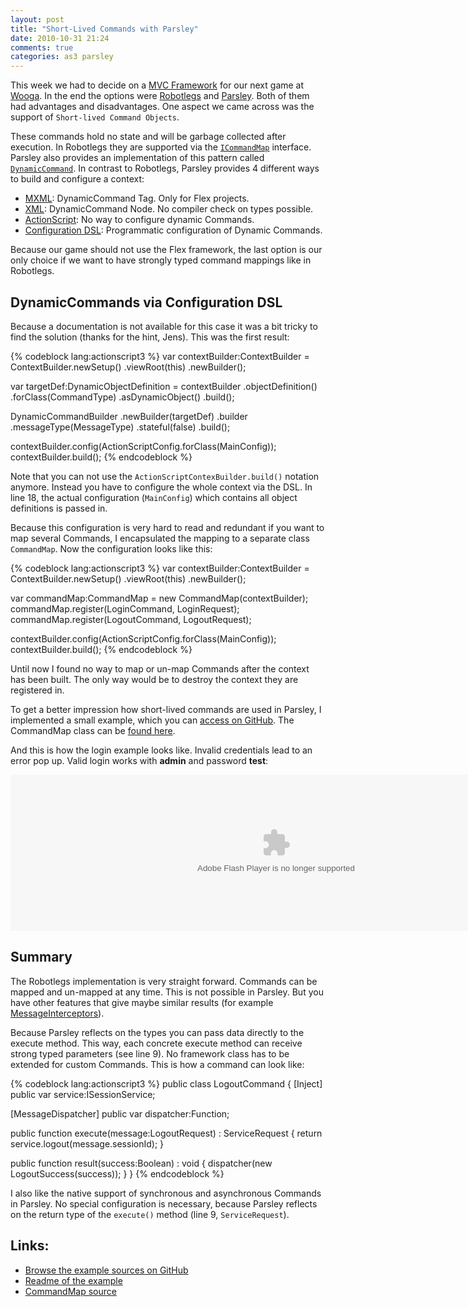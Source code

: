 ```yaml
---
layout: post
title: "Short-Lived Commands with Parsley"
date: 2010-10-31 21:24
comments: true
categories: as3 parsley
---
```


This week we had to decide on a [MVC Framework](http://en.wikipedia.org/wiki/Model%E2%80%93View%E2%80%93Controller) for our next game at [Wooga](http://www.wooga.com). In the end the options were [Robotlegs](http://www.robotlegs.org/) and [Parsley](http://www.spicefactory.org/parsley/). Both of them had advantages and disadvantages. One aspect we came across was the support of `Short-lived Command Objects`.

<!-- more -->

These commands hold no state and will be garbage collected after execution. In Robotlegs they are supported via the [`ICommandMap`](http://api.robotlegs.org/org/robotlegs/core/ICommandMap.html) interface. Parsley also provides an implementation of this pattern called [`DynamicCommand`](http://www.spicefactory.org/parsley/docs/2.3/manual/messaging.php#command_objects). In contrast to Robotlegs, Parsley provides 4 different ways to build and configure a context:

* [MXML](http://www.spicefactory.org/parsley/docs/2.3/manual/config.php#mxml): DynamicCommand Tag. Only for Flex projects.
* [XML](http://www.spicefactory.org/parsley/docs/2.3/manual/config.php#xml): DynamicCommand Node. No compiler check on types possible.
* [ActionScript](http://www.spicefactory.org/parsley/docs/2.3/manual/config.php#as3): No way to configure dynamic Commands.
* [Configuration DSL](http://www.spicefactory.org/parsley/docs/2.3/manual/config.php#dsl): Programmatic configuration of Dynamic Commands.

Because our game should not use the Flex framework, the last option is our only choice if we want to have strongly typed command mappings like in Robotlegs.

## DynamicCommands via Configuration DSL

Because a documentation is not available for this case it was a bit tricky to find the solution (thanks for the hint, Jens). This was the first result:

{% codeblock lang:actionscript3 %}
var contextBuilder:ContextBuilder = ContextBuilder.newSetup()
  .viewRoot(this)
  .newBuilder();

var targetDef:DynamicObjectDefinition = contextBuilder
  .objectDefinition()
  .forClass(CommandType)
  .asDynamicObject()
  .build();

DynamicCommandBuilder
  .newBuilder(targetDef)
  .builder
  .messageType(MessageType)
  .stateful(false)
  .build();

contextBuilder.config(ActionScriptConfig.forClass(MainConfig));
contextBuilder.build();
{% endcodeblock %}

Note that you can not use the `ActionScriptContexBuilder.build()` notation anymore. Instead you have to configure the whole context via the DSL. In line 18, the actual configuration (`MainConfig`) which contains all object definitions is passed in.

Because this configuration is very hard to read and redundant if you want to map several Commands, I encapsulated the mapping to a separate class `CommandMap`. Now the configuration looks like this:

{% codeblock lang:actionscript3 %}
var contextBuilder:ContextBuilder = ContextBuilder.newSetup()
  .viewRoot(this)
  .newBuilder();

var commandMap:CommandMap = new CommandMap(contextBuilder);
commandMap.register(LoginCommand, LoginRequest);
commandMap.register(LogoutCommand, LogoutRequest);

contextBuilder.config(ActionScriptConfig.forClass(MainConfig));
contextBuilder.build();
{% endcodeblock %}

Until now I found no way to map or un-map Commands after the context has been built. The only way would be to destroy the context they are registered in.

To get a better impression how short-lived commands are used in Parsley, I implemented a small example, which you can [access on GitHub](http://github.com/MattesGroeger/as3-parsley-example). The CommandMap class can be [found here](http://github.com/MattesGroeger/as3-parsley-example/blob/master/src/de/mattesgroeger/parsley/core/CommandMap.as).

And this is how the login example looks like. Invalid credentials lead to an error pop up. Valid login works with **admin** and password **test**:

<object style="width: 580px; height: 250px;" width="850" height="250" classid="clsid:d27cdb6e-ae6d-11cf-96b8-444553540000" codebase="http://download.macromedia.com/pub/shockwave/cabs/flash/swflash.cab#version=6,0,40,0"><param name="src" value="/images/posts/ParsleyExample1.swf" /><embed style="width: 850px; height: 250px;" width="850" height="250" type="application/x-shockwave-flash" src="/images/posts/ParsleyExample1.swf" /> </object>

## Summary

The Robotlegs implementation is very straight forward. Commands can be mapped and un-mapped at any time. This is not possible in Parsley. But you have other features that give maybe similar results (for example <a href="http://www.spicefactory.org/parsley/docs/2.3/manual/messaging.php#interceptors" target="_blank">MessageInterceptors</a>).

Because Parsley reflects on the types you can pass data directly to the execute method. This way, each concrete execute method can receive strong typed parameters (see line 9). No framework class has to be extended for custom Commands. This is how a command can look like:

{% codeblock lang:actionscript3 %}
public class LogoutCommand
{
  [Inject]
  public var service:ISessionService;

  [MessageDispatcher]
  public var dispatcher:Function;

  public function execute(message:LogoutRequest) : ServiceRequest
  {
    return service.logout(message.sessionId);
  }

  public function result(success:Boolean) : void
  {
    dispatcher(new LogoutSuccess(success));
  }
}
{% endcodeblock %}

I also like the native support of synchronous and asynchronous Commands in Parsley. No special configuration is necessary, because Parsley reflects on the return type of the `execute()` method (line 9, `ServiceRequest`).

## Links:

* [Browse the example sources on GitHub](http://github.com/MattesGroeger/as3-parsley-example)
* [Readme of the example](http://github.com/MattesGroeger/as3-parsley-example/blob/master/README.md)
* [CommandMap source](http://github.com/MattesGroeger/as3-parsley-example/blob/master/src/de/mattesgroeger/parsley/core/CommandMap.as)
